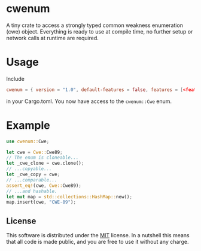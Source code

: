 # cwenum

A tiny crate to access a strongly typed common weakness enumeration (cwe) object. Everything is ready to use at compile time, no further setup or network calls at runtime are required.

# Usage

Include
```toml
cwenum = { version = "1.0", default-features = false, features = [<features you like>] }
```
in your Cargo.toml. You now have access to the `cwenum::Cwe` enum.

# Example

```rs
use cwenum::Cwe;

let cwe = Cwe::Cwe89;
// The enum is cloneable...
let _cwe_clone = cwe.clone();
// ...copyable...
let _cwe_copy = cwe;
// ...comparable...
assert_eq!(cwe, Cwe::Cwe89);
// ...and hashable.
let mut map = std::collections::HashMap::new();
map.insert(cwe, "CWE-89");
```

## License

This software is distributed under the [MIT](https://choosealicense.com/licenses/mit/) license. In a nutshell this means that all code is made public, and you are free to use it without any charge.
